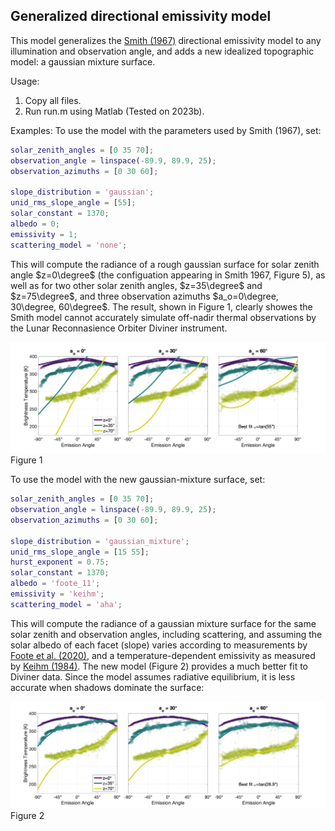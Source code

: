 ## Generalized directional emissivity model
This model generalizes the [Smith (1967)](https://agupubs.onlinelibrary.wiley.com/doi/abs/10.1029/JZ072i016p04059) directional emissivity model to any illumination and observation angle, and adds a new idealized topographic model: a gaussian mixture surface.

Usage:
1. Copy all files.
2. Run run.m using Matlab (Tested on 2023b).

Examples:
To use the model with the parameters used by Smith (1967), set:

```matlab
solar_zenith_angles = [0 35 70];
observation_angle = linspace(-89.9, 89.9, 25);
observation_azimuths = [0 30 60];

slope_distribution = 'gaussian';
unid_rms_slope_angle = [55];
solar_constant = 1370;
albedo = 0;
emissivity = 1;
scattering_model = 'none';
```
This will compute the radiance of a rough gaussian surface for solar zenith angle $z=0\degree$ (the configuation appearing in Smith 1967, Figure 5), as well as for two other solar zenith angles, $z=35\degree$ and $z=75\degree$, and three observation azimuths $a_o=0\degree, 30\degree, 60\degree$. The result, shown in Figure 1, clearly showes the Smith model cannot accurately simulate off-nadir thermal observations by the Lunar Reconnasience Orbiter Diviner instrument.

![fig 1](diviner_comp_gaussian.png "Figure 1")
Figure 1

To use the model with the new gaussian-mixture surface, set:
```matlab
solar_zenith_angles = [0 35 70];
observation_angle = linspace(-89.9, 89.9, 25);
observation_azimuths = [0 30 60];

slope_distribution = 'gaussian_mixture';
unid_rms_slope_angle = [15 55];
hurst_exponent = 0.75;
solar_constant = 1370;
albedo = 'foote_11';
emissivity = 'keihm';
scattering_model = 'aha';
```

This will compute the radiance of a gaussian mixture surface for the same solar zenith and observation angles, including scattering, and assuming the solar albedo of each facet (slope) varies according to measurements by [Foote et al. (2020)](https://www.sciencedirect.com/science/article/pii/S001910351830126X?casa_token=s8jlTP7YixUAAAAA:2b9Pkdx_BqwV4kUH73BRo5GyRrIw2CBM5jwAADi4KPp8syJXJ1Drq2L2SMWXhy7ZgpmGt4Fp_), and a temperature-dependent emissivity as measured by [Keihm (1984)](https://www.sciencedirect.com/science/article/abs/pii/0019103584901659). The new model (Figure 2) provides a much better fit to Diviner data. Since the model assumes radiative equilibrium, it is less accurate when shadows dominate the surface:

![fig 2](diviner_comp_gaussian_mixture.png "Figure 2")
Figure 2
